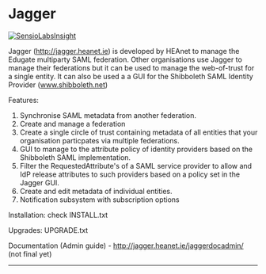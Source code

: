 Jagger
===
[![SensioLabsInsight](https://insight.sensiolabs.com/projects/dc2b2ceb-7538-4f57-81b2-305fbb7ee4e5/big.png)](https://insight.sensiolabs.com/projects/dc2b2ceb-7538-4f57-81b2-305fbb7ee4e5)

Jagger (http://jagger.heanet.ie) is developed by HEAnet to manage the Edugate multiparty SAML federation. Other organisations use Jagger to manage their federations but it can be used to manage the web-of-trust for a single entity. It can also be used a a GUI for the Shibboleth SAML Identity Provider (www.shibboleth.net)

Features: 
1. Synchronise SAML metadata from another federation.
2. Create and manage a federation
3. Create a single circle of trust containing metadata of all entities that your organisation particpates via multiple federations.
4. GUI to manage to the attribute policy of identity providers based on the Shibboleth SAML implementation.
5. Filter the RequestedAttribute's of a SAML service provider to allow and IdP release attributes to such providers based on a policy set in the Jagger GUI.
6. Create and edit metadata of individual entities.
7. Notification subsystem with subscription options


Installation: check INSTALL.txt


Upgrades: UPGRADE.txt


Documentation (Admin guide) - http://jagger.heanet.ie/jaggerdocadmin/ (not final yet)

----

